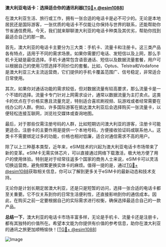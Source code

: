 **澳大利亚电话卡：选择适合你的通讯利器[[TG💪+ @esim1088](https://t.me/s/esim1088)]**

在澳大利亚生活、旅行或工作，拥有一张合适的电话卡是必不可少的。无论是本地居民还是国际游客，一张优质的电话卡不仅能让你保持与世界的联系，还能帮助你节省通信费用。今天，我们就来聊聊澳大利亚的电话卡种类及其优劣，帮助你找到最适合自己的那一款。

首先，澳大利亚的电话卡主要分为三大类：手机卡、流量卡和注册卡。这三类产品各有特点，适用于不同的需求场景。如果你需要打电话、发短信以及上网，那么手机卡无疑是最佳选择。手机卡通常包含语音通话、短信以及数据流量套餐，用户可以根据自己的使用习惯选择不同价位的套餐。比如，Optus、Telstra和Vodafone是澳大利亚三大主流运营商，它们提供的手机卡覆盖范围广、信号稳定，非常适合日常使用。

其次，如果你对通话功能的需求较低，但对数据流量有较高要求，那么流量卡是一个不错的选择。流量卡专门针对上网需求设计，通常以数据流量为主打卖点。这类卡的优点在于价格实惠且流量充足，特别适合喜欢刷视频、玩游戏或者经常需要在线办公的人群。例如，许多国际游客在抵达澳大利亚后会选择购买一张流量卡，以便轻松连接互联网，浏览社交媒体或查询地图。

最后，对于那些仅需注册号码的人群，比如短期访问澳大利亚的游客，注册卡可能更适合。注册卡的主要作用是提供一个本地号码，方便接收验证码或联系他人。这类卡不需要绑定过多的功能，价格也相对低廉，适合对通信需求不高的用户。

除了以上三种基本类型，近年来，eSIM技术的兴起为澳大利亚电话卡市场带来了新的变革。eSIM卡无需实体芯片，可以直接通过网络下载激活，极大地方便了用户的使用体验。特别是对于经常往返多个国家的商务人士来说，eSIM卡可以灵活切换运营商，避免频繁更换实体卡的麻烦。值得一提的是，通过[TG💪+ @esim1088](https://t.me/s/esim1088)获取相关信息，你可以了解到更多关于eSIM卡的最新动态和技术支持。

无论你是计划长期定居澳大利亚，还是只是短暂的访问，选择一张合适的电话卡都至关重要。它不仅关系到你的日常生活便利性，还直接影响到你的通信成本。因此，在购买之前一定要根据自己的实际需求进行权衡，确保选择最适合自己的一款产品。

**总结一下**，澳大利亚的电话卡市场丰富多样，无论是手机卡、流量卡还是注册卡，都有其独特的价值所在。希望本文能为你提供有价值的参考信息，助你在澳大利亚的通讯之旅更加顺畅愉快！[[TG💪+ @esim1088](https://t.me/s/esim1088)] 

![Image](https://i.postimg.cc/4NQfJmqS/Snipaste-2025-05-13-00-14-12.png)